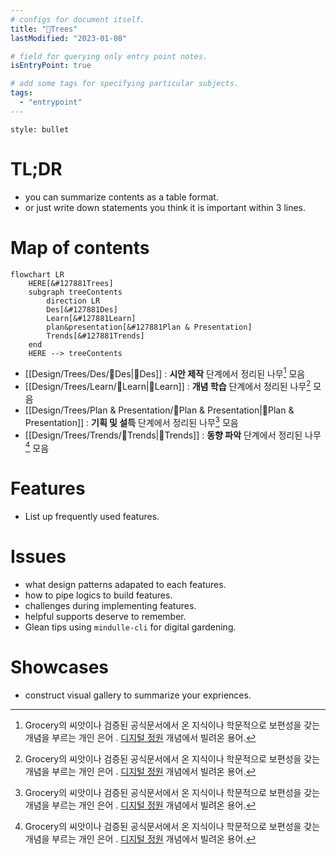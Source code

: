 ```yaml
---
# configs for document itself.
title: "🎉Trees"
lastModified: "2023-01-08"

# field for querying only entry point notes.
isEntryPoint: true

# add some tags for specifying particular subjects.
tags:
  - "entrypoint"
---
```

```toc
style: bullet
```

# TL;DR
- you can summarize contents as a table format.
- or just write down statements you think it is important within 3 lines.

# Map of contents
```mermaid
flowchart LR
	HERE[&#127881Trees]
	subgraph treeContents
		direction LR
		Des[&#127881Des]
		Learn[&#127881Learn]
		plan&presentation[&#127881Plan & Presentation]
		Trends[&#127881Trends]
	end
	HERE --> treeContents
```
- [[Design/Trees/Des/🎉Des|🎉Des]] : __시안 제작__ 단계에서 정리된 나무[^나무] 모음
- [[Design/Trees/Learn/🎉Learn|🎉Learn]] : **개념 학습** 단계에서 정리된  나무[^나무] 모음
- [[Design/Trees/Plan & Presentation/🎉Plan & Presentation|🎉Plan & Presentation]] : **기획 및 설득** 단계에서 정리된 나무[^나무] 모음
- [[Design/Trees/Trends/🎉Trends|🎉Trends]] : **동향 파악** 단계에서 정리된 나무[^나무] 모음

# Features
- List up frequently used features.

# Issues
- what design patterns adapated to each features.
- how to pipe logics to build features.
- challenges during implementing features.
- helpful supports deserve to remember.
- Glean tips using `mindulle-cli` for digital gardening.

# Showcases
- construct visual gallery to summarize your expriences.

[^나무]: Grocery의 씨앗이나 검증된 공식문서에서 온 지식이나 학문적으로 보편성을 갖는 개념을 부르는 개인 은어 . [디지털 정원](https://maggieappleton.com/garden-history) 개념에서 빌려온 용어.